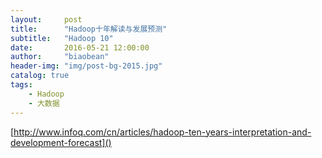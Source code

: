 ```yaml
---
layout:     post
title:      "Hadoop十年解读与发展预测"
subtitle:   "Hadoop 10"
date:       2016-05-21 12:00:00
author:     "biaobean"
header-img: "img/post-bg-2015.jpg"
catalog: true
tags:
    - Hadoop
    - 大数据
---
```


[http://www.infoq.com/cn/articles/hadoop-ten-years-interpretation-and-development-forecast]()
